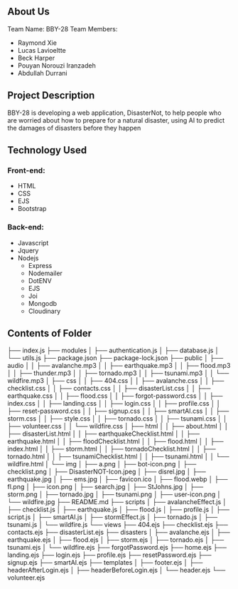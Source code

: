## About Us
Team Name: BBY-28
Team Members: 
- Raymond Xie
- Lucas Lavioeltte
- Beck Harper
- Pouyan Norouzi Iranzadeh	
- Abdullah Durrani
## Project Description
BBY-28 is developing a web application, DisasterNot, to help people who are worried about how to prepare for a natural disaster, using AI to predict the damages of disasters before they happen
## Technology Used
### Front-end:
- HTML
- CSS
- EJS
- Bootstrap
### Back-end:
- Javascript
- Jquery
- Nodejs
    - Express
    - Nodemailer
    - DotENV
    - EJS
    - Joi
    - Mongodb
    - Cloudinary
## Contents of Folder
├── index.js
├── modules
│   ├── authentication.js
│   ├── database.js
│   └── utils.js
├── package.json
├── package-lock.json
├── public
│   ├── audio
│   │   ├── avalanche.mp3
│   │   ├── earthquake.mp3
│   │   ├── flood.mp3
│   │   ├── thunder.mp3
│   │   ├── tornado.mp3
│   │   ├── tsunami.mp3
│   │   └── wildfire.mp3
│   ├── css
│   │   ├── 404.css
│   │   ├── avalanche.css
│   │   ├── checklist.css
│   │   ├── contacts.css
│   │   ├── disasterList.css
│   │   ├── earthquake.css
│   │   ├── flood.css
│   │   ├── forgot-password.css
│   │   ├── index.css
│   │   ├── landing.css
│   │   ├── login.css
│   │   ├── profile.css
│   │   ├── reset-password.css
│   │   ├── signup.css
│   │   ├── smartAI.css
│   │   ├── storm.css
│   │   ├── style.css
│   │   ├── tornado.css
│   │   ├── tsunami.css
│   │   ├── volunteer.css
│   │   └── wildfire.css
│   ├── html
│   │   ├── about.html
│   │   ├── disasterList.html
│   │   ├── earthquakeChecklist.html
│   │   ├── earthquake.html
│   │   ├── floodChecklist.html
│   │   ├── flood.html
│   │   ├── index.html
│   │   ├── storm.html
│   │   ├── tornadoChecklist.html
│   │   ├── tornado.html
│   │   ├── tsunamiChecklist.html
│   │   ├── tsunami.html
│   │   └── wildfire.html
│   └── img
│   	├── a.png
│   	├── bot-icon.png
│   	├── checklist.png
│   	├── DisasterNOT-Icon.jpeg
│   	├── disrel.jpg
│   	├── earthquake.jpg
│   	├── ems.jpg
│   	├── favicon.ico
│   	├── flood.webp
│   	├── fl.png
│   	├── icon.png
│   	├── search.jpg
│   	├── StJohns.jpg
│   	├── storm.png
│   	├── tornado.jpg
│   	├── tsunami.png
│   	├── user-icon.png
│   	└── wildfire.jpg
├── README.md
├── scripts
│   ├── avalancheEffect.js
│   ├── checklist.js
│   ├── earthquake.js
│   ├── flood.js
│   ├── profile.js
│   ├── script.js
│   ├── smartAI.js
│   ├── stormEffect.js
│   ├── tornado.js
│   ├── tsunami.js
│   └── wildfire.js
└── views
	├── 404.ejs
	├── checklist.ejs
	├── contacts.ejs
	├── disasterList.ejs
	├── disasters
	│   ├── avalanche.ejs
	│   ├── earthquake.ejs
	│   ├── flood.ejs
	│   ├── storm.ejs
	│   ├── tornado.ejs
	│   ├── tsunami.ejs
	│   └── wildfire.ejs
	├── forgotPassword.ejs
	├── home.ejs
	├── landing.ejs
	├── login.ejs
	├── profile.ejs
	├── resetPassword.ejs
	├── signup.ejs
	├── smartAI.ejs
	├── templates
	│   ├── footer.ejs
	│   ├── headerAfterLogin.ejs
	│   ├── headerBeforeLogin.ejs
	│   └── header.ejs
	└── volunteer.ejs

